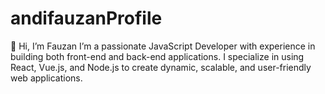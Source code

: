 # andifauzanProfile
👋 Hi, I’m Fauzan I’m a passionate JavaScript Developer with experience in building both front-end and back-end applications. I specialize in using React, Vue.js, and Node.js to create dynamic, scalable, and user-friendly web applications.
